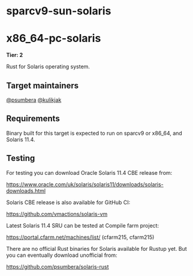 # sparcv9-sun-solaris
# x86_64-pc-solaris

**Tier: 2**

Rust for Solaris operating system.

## Target maintainers

[@psumbera](https://github.com/psumbera)
[@kulikjak](https://github.com/kulikjak)

## Requirements

Binary built for this target is expected to run on sparcv9 or x86_64, and Solaris 11.4.

## Testing

For testing you can download Oracle Solaris 11.4 CBE release from:

  https://www.oracle.com/uk/solaris/solaris11/downloads/solaris-downloads.html

Solaris CBE release is also available for GitHub CI:

  https://github.com/vmactions/solaris-vm

Latest Solaris 11.4 SRU can be tested at Compile farm project:

  https://portal.cfarm.net/machines/list/ (cfarm215, cfarm215)

There are no official Rust binaries for Solaris available for Rustup yet. But you can eventually download unofficial from:

  https://github.com/psumbera/solaris-rust
